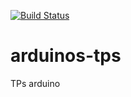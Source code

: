 [![Build Status](https://travis-ci.com/adriens/arduinos-tps.svg?branch=master)](https://travis-ci.com/adriens/arduinos-tps)

# arduinos-tps
TPs arduino
